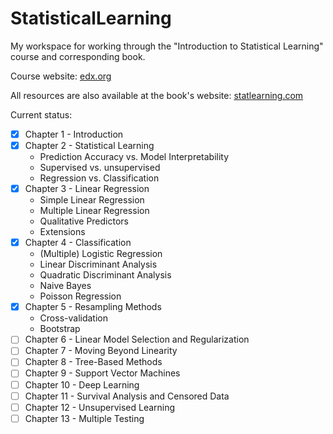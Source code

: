 # StatisticalLearning
My workspace for working through the "Introduction to Statistical Learning" course and corresponding book.

Course website: [edx.org](https://www.edx.org/learn/python/stanford-university-statistical-learning-with-python)

All resources are also available at the book's website: [statlearning.com](statlearning.com)

Current status:
- [x] Chapter 1 - Introduction
- [x] Chapter 2 - Statistical Learning
  - Prediction Accuracy vs. Model Interpretability
  - Supervised vs. unsupervised
  - Regression vs. Classification
- [x] Chapter 3 - Linear Regression
  - Simple Linear Regression
  - Multiple Linear Regression
  - Qualitative Predictors
  - Extensions
- [x] Chapter 4 - Classification
  - (Multiple) Logistic Regression
  - Linear Discriminant Analysis
  - Quadratic Discriminant Analysis
  - Naive Bayes
  - Poisson Regression
- [x] Chapter 5 - Resampling Methods
  - Cross-validation
  - Bootstrap
- [ ] Chapter 6 - Linear Model Selection and Regularization
- [ ] Chapter 7 - Moving Beyond Linearity
- [ ] Chapter 8 - Tree-Based Methods
- [ ] Chapter 9 - Support Vector Machines
- [ ] Chapter 10 - Deep Learning
- [ ] Chapter 11 - Survival Analysis and Censored Data
- [ ] Chapter 12 - Unsupervised Learning
- [ ] Chapter 13 - Multiple Testing
